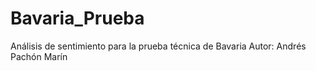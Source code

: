 # Bavaria_Prueba
Análisis de sentimiento para la prueba técnica de Bavaria
Autor: Andrés Pachón Marín
